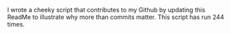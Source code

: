 I wrote a cheeky script that contributes to my Github by updating this ReadMe to illustrate why more than commits matter. This script has run 244 times.